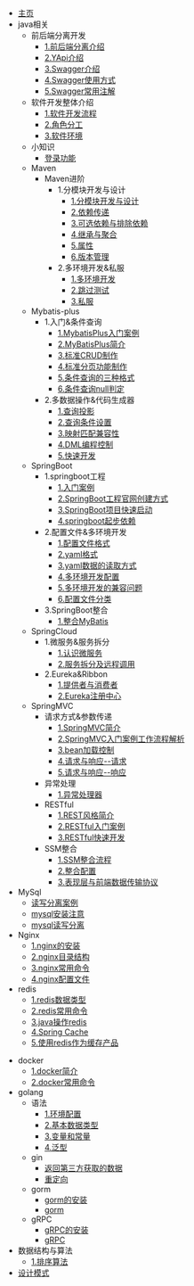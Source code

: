 * [主页](/)
* java相关
	* 前后端分离开发
		* [1.前后端分离介绍](java/前后端分离开发/1.前后端分离介绍.md)
		* [2.YApi介绍](java/前后端分离开发/2.YApi介绍.md)
		* [3.Swagger介绍](java/前后端分离开发/3.Swagger介绍.md)
		* [4.Swagger使用方式](java/前后端分离开发/4.Swagger使用方式.md)
		* [5.Swagger常用注解](java/前后端分离开发/5.Swagger常用注解.md)
	* 软件开发整体介绍
		* [1.软件开发流程](java/软件开发整体介绍/1.软件开发流程.md)
		* [2.角色分工](java/软件开发整体介绍/2.角色分工.md)
		* [3.软件环境](java/软件开发整体介绍/3.软件环境.md)
	* 小知识
		* [登录功能](java/小知识/登录功能.md)
	* Maven
		* Maven进阶
			* 1.分模块开发与设计
				* [1.分模块开发与设计](java/Maven/Maven进阶/1.分模块开发与设计/1.分模块开发与设计.md)
				* [2.依赖传递](java/Maven/Maven进阶/1.分模块开发与设计/2.依赖传递.md)
				* [3.可选依赖与排除依赖](java/Maven/Maven进阶/1.分模块开发与设计/3.可选依赖与排除依赖.md)
				* [4.继承与聚合](java/Maven/Maven进阶/1.分模块开发与设计/4.继承与聚合.md)
				* [5.属性](java/Maven/Maven进阶/1.分模块开发与设计/5.属性.md)
				* [6.版本管理](java/Maven/Maven进阶/1.分模块开发与设计/6.版本管理.md)
			* 2.多环境开发&私服
				* [1.多环境开发](java/Maven/Maven进阶/2.多环境开发&私服/1.多环境开发.md)
				* [2.跳过测试](java/Maven/Maven进阶/2.多环境开发&私服/2.跳过测试.md)
				* [3.私服](java/Maven/Maven进阶/2.多环境开发&私服/3.私服.md)
	* Mybatis-plus
		* 1.入门&条件查询
			* [1.MybatisPlus入门案例](java/MyBatis-Plus/1.入门&条件查询/1.MybatisPlus入门案例.md)
			* [2.MyBatisPlus简介](java/MyBatis-Plus/1.入门&条件查询/2.MyBatisPlus简介.md)
			* [3.标准CRUD制作](java/MyBatis-Plus/1.入门&条件查询/3.标准CRUD制作.md)
			* [4.标准分页功能制作](java/MyBatis-Plus/1.入门&条件查询/4.标准分页功能制作.md)
			* [5.条件查询的三种格式](java/MyBatis-Plus/1.入门&条件查询/5.条件查询的三种格式.md)
			* [6.条件查询null判定](java/MyBatis-Plus/1.入门&条件查询/6.条件查询null判定.md)
		* 2.多数据操作&代码生成器
			* [1.查询投影](java/MyBatis-Plus/2.多数据操作&代码生成器/1.查询投影.md)
			* [2.查询条件设置](java/MyBatis-Plus/2.多数据操作&代码生成器/2.查询条件设置.md)
			* [3.映射匹配兼容性](java/MyBatis-Plus/2.多数据操作&代码生成器/3.映射匹配兼容性.md)
			* [4.DML编程控制](java/MyBatis-Plus/2.多数据操作&代码生成器/4.DML编程控制.md)
			* [5.快速开发](java/MyBatis-Plus/2.多数据操作&代码生成器/5.快速开发.md)
	* SpringBoot
		* 1.springboot工程
			* [1.入门案例](java/SpringBoot/1.springboot工程/1.入门案例.md)
			* [2.SpringBoot工程官网创建方式](java/SpringBoot/1.springboot工程/2.SpringBoot工程官网创建方式.md)
			* [3.SpringBoot项目快速启动](java/SpringBoot/1.springboot工程/3.SpringBoot项目快速启动.md)
			* [4.springboot起步依赖](java/SpringBoot/1.springboot工程/4.springboot起步依赖.md)
		* 2.配置文件&多环境开发
			* [1.配置文件格式](java/SpringBoot/2.配置文件&多环境开发/1.配置文件格式.md)
			* [2.yaml格式](java/SpringBoot/2.配置文件&多环境开发/2.yaml格式.md)
			* [3.yaml数据的读取方式](java/SpringBoot/2.配置文件&多环境开发/3.yaml数据的读取方式.md)
			* [4.多环境开发配置](java/SpringBoot/2.配置文件&多环境开发/4.多环境开发配置.md)
			* [5.多环境开发的兼容问题](java/SpringBoot/2.配置文件&多环境开发/5.多环境开发的兼容问题.md)
			* [6.配置文件分类](java/SpringBoot/2.配置文件&多环境开发/6.配置文件分类.md)
		* 3.SpringBoot整合
			* [1.整合MyBatis](java/SpringBoot/3.SpringBoot整合/1.整合MyBatis.md)
	* SpringCloud
		* 1.微服务&服务拆分
			* [1.认识微服务](java/SpringCloud/1.微服务&服务拆分/1.认识微服务.md)
			* [2.服务拆分及远程调用](java/SpringCloud/1.微服务&服务拆分/2.服务拆分及远程调用.md)
		* 2.Eureka&Ribbon
			* [1.提供者与消费者](java/SpringCloud/2.Eureka&Ribbon/1.提供者与消费者.md)
			* [2.Eureka注册中心](java/SpringCloud/2.Eureka&Ribbon/2.Eureka注册中心.md)
	* SpringMVC
		* 请求方式&参数传递
			* [1.SpringMVC简介](java/springMVC/请求方式&参数传递/1.SpringMVC简介.md)
			* [2.SpringMVC入门案例工作流程解析](java/springMVC/请求方式&参数传递/2.SpringMVC入门案例工作流程解析.md)
			* [3.bean加载控制](java/springMVC/请求方式&参数传递/3.bean加载控制.md)
			* [4.请求与响应--请求](java/springMVC/请求方式&参数传递/4.请求与响应--请求.md)
			* [5.请求与响应--响应](java/springMVC/请求方式&参数传递/5.请求与响应--响应.md)
		* 异常处理
			* [1.异常处理器](java/springMVC/异常处理/1.异常处理器.md)
		* RESTful
			* [1.REST风格简介](java/springMVC/RESTful/1.REST风格简介.md)
			* [2.RESTful入门案例](java/springMVC/RESTful/2.RESTful入门案例.md)
			* [3.RESTful快速开发](java/springMVC/RESTful/3.RESTful快速开发.md)
		* SSM整合
			* [1.SSM整合流程](java/springMVC/SSM整合/1.SSM整合流程.md)
			* [2.整合配置](java/springMVC/SSM整合/2.整合配置.md)
			* [3.表现层与前端数据传输协议](java/springMVC/SSM整合/3.表现层与前端数据传输协议.md)
* MySql
	* [读写分离案例](MySQL/读写分离案例.md)
	* [mysql安装注意](MySQL/mysql安装注意.md)
	* [mysql读写分离](MySQL/mysql读写分离.md)
* Nginx
	* [1.nginx的安装](Nginx/1.nginx的安装.md)
	* [2.nginx目录结构](Nginx/2.nginx目录结构.md)
	* [3.nginx常用命令](Nginx/3.nginx常用命令.md)
	* [4.nginx配置文件](Nginx/4.nginx配置文件.md)
* redis
	* [1.redis数据类型](redis/1.redis数据类型.md)
	* [2.redis常用命令](redis/2.redis常用命令.md)
	* [3.java操作redis](redis/3.java操作redis.md)
	* [4.Spring Cache](redis/4.Spring%20Cache.md)
	* [5.使用redis作为缓存产品](redis/5.使用redis作为缓存产品.md)
- docker
	- [1.docker简介](docker/1.docker简介.md)
	- [2.docker常用命令](docker/2.docker常用命令.md)
- golang
	- 语法
		- [1.环境配置](GO/语法/1.环境配置.md)
		- [2.基本数据类型](GO/语法/2.基本数据类型.md)
		- [3.变量和常量](GO/语法/3.变量和常量.md)
		- [4.泛型](GO/语法/4.泛型.md)
	- gin
		- [返回第三方获取的数据](Gin/返回第三方获取的数据.md)
		- [重定向](Gin/重定向.md)
	- gorm
		- [gorm的安装](GO/框架/gorm/gorm的安装.md)
		- [gorm](GO/框架/gorm/gorm.md)
	- gRPC
		- [gRPC的安装](GO/框架/gRPC/gRPC的安装.md)
		- [gRPC](GO/框架/gRPC/gRPC.md)
- 数据结构与算法
	- [1.排序算法](数据结构与算法/1.排序算法/1.排序算法.md)
- [设计模式](https://github.com/semtor/designPattern)
